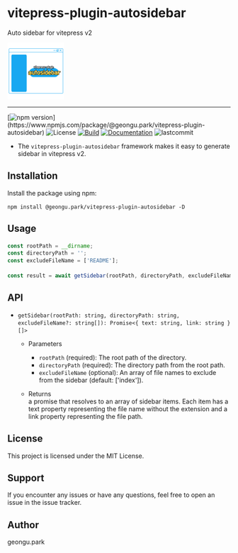 # vitepress-plugin-autosidebar
Auto sidebar for vitepress v2

![logo_long](./logo.png)
***
[![npm version](https://img.shields.io/npm/v/@geongu.park/vitepress-plugin-autosidebar?color=#4fc08d&style=flat-square')](https://www.npmjs.com/package/@geongu.park/vitepress-plugin-autosidebar)
![License](https://camo.githubusercontent.com/890acbdcb87868b382af9a4b1fac507b9659d9bf/68747470733a2f2f696d672e736869656c64732e696f2f62616467652f6c6963656e73652d4d49542d626c75652e737667)
[![Build](https://github.com/geongupark/vitepress-plugin-autosidebar/workflows/Deploy/badge.svg)](https://github.com/geongupark/vitepress-plugin-autosidebar/actions/workflows/deploy.yml)
[![Documentation](https://img.shields.io/badge/ref-Documentation-blue)](https://github.com/geongupark/vitepress-plugin-autosidebar/blob/main/README.md)
![lastcommit](https://img.shields.io/github/last-commit/geongupark/vitepress-plugin-autosidebar)
* The `vitepress-plugin-autosidebar` framework makes it easy to generate sidebar in vitepress v2.

## Installation

Install the package using npm:

```shell
npm install @geongu.park/vitepress-plugin-autosidebar -D
```

## Usage

```ts
const rootPath = __dirname;
const directoryPath = '';
const excludeFileName = ['README'];

const result = await getSidebar(rootPath, directoryPath, excludeFileName);
```

## API
* `getSidebar(rootPath: string, directoryPath: string, excludeFileName?: string[]): Promise<{ text: string, link: string }[]>`
  * Parameters
    * `rootPath` (required): The root path of the directory.
    * `directoryPath` (required): The directory path from the root path.
    * `excludeFileName` (optional): An array of file names to exclude from the sidebar (default: ['index']).

  * Returns  
    a promise that resolves to an array of sidebar items. Each item has a text property representing the file name without the extension and a link property representing the file path.

## License
This project is licensed under the MIT License.

## Support
If you encounter any issues or have any questions, feel free to open an issue in the issue tracker.

## Author
geongu.park
